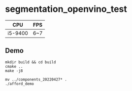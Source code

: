 # segmentation_openvino_test

| CPU        | FPS           |
| ------------- |:-------------:|
| i5-9400        | 6~7      |

<!-- ## CPU: i5-9400 
## FPS: 6~7 -->
## Demo
```
mkdir build && cd build
cmake ..
make -j8

mv ../components_20220427* .
./afford_demo
```

